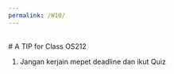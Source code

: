 ```yaml
---
permalink: /W10/
---
```


<br>
# A TIP for Class OS212

1. Jangan kerjain mepet deadline dan ikut Quiz

